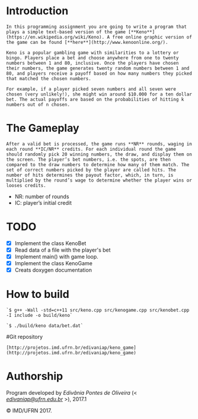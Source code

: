 # Introduction

	In this programming assignment you are going to write a program that plays a simple text-based version of the game [**Keno**](https://en.wikipedia.org/wiki/Keno). A free online graphic version of the game can be found [**here**](http://www.kenoonline.org/).

	Keno is a popular gambling game with similarities to a lottery or bingo. Players place a bet and choose anywhere from one to twenty numbers between 1 and 80, inclusive. Once the players have chosen their numbers, the game generates twenty random numbers between 1 and 80, and players receive a payoff based on how many numbers they picked that matched the chosen numbers.

	For example, if a player picked seven numbers and all seven were chosen (very unlikely!), she might win around $10.000 for a ten dollar bet. The actual payoffs are based on the probabilities of hitting k numbers out of n chosen.


# The Gameplay

	After a valid bet is processed, the game runs **NR** rounds, waging in each round **IC/NR** credits. For each individual round the game should randomly pick 20 winning numbers, the draw, and display them on the screen. The player’s bet numbers, i.e. the spots, are then compared to the draw numbers to determine how many of them match. The set of correct numbers picked by the player are called hits. The number of hits determines the payout factor, which, in turn, is multiplied by the round’s wage to determine whether the player wins or looses credits.

- NR: number of rounds
- IC: player’s initial credit

# TODO

- [X] Implement the class KenoBet
- [X] Read data of a file with the player's bet
- [X] Implement main() with game loop.
- [X] Implement the class KenoGame
- [X] Creats doxygen documentation

# How to build

	`$ g++ -Wall -std=c++11 src/keno.cpp src/kenogame.cpp src/kenobet.cpp -I include -o build/keno`

	`$ ./build/keno data/bet.dat`

#Git repository

	[http://projetos.imd.ufrn.br/edivaniap/keno_game](http://projetos.imd.ufrn.br/edivaniap/keno_game)

# Authorship

Program developed by _Edivânia Pontes de Oliveira_ (< *edivaniap@ufrn.edu.br* >), 2017.1

&copy; IMD/UFRN 2017.
